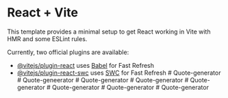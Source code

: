 # React + Vite

This template provides a minimal setup to get React working in Vite with HMR and some ESLint rules.

Currently, two official plugins are available:

- [@vitejs/plugin-react](https://github.com/vitejs/vite-plugin-react/blob/main/packages/plugin-react/README.md) uses [Babel](https://babeljs.io/) for Fast Refresh
- [@vitejs/plugin-react-swc](https://github.com/vitejs/vite-plugin-react-swc) uses [SWC](https://swc.rs/) for Fast Refresh
#   Q u o t e - g e n e r a t o r  
 #   Q u o t e - g e n e e r a t o r  
 #   Q u o t e - g e n e r a t o r  
 #   Q u o t e - g e n e r a t o r  
 #   Q u o t e - g e n e r a t o r  
 #   Q u o t e - g e n e r a t o r  
 #   Q u o t e - g e n e r a t o r  
 #   Q u o t e - g e n e r a t o r  
 